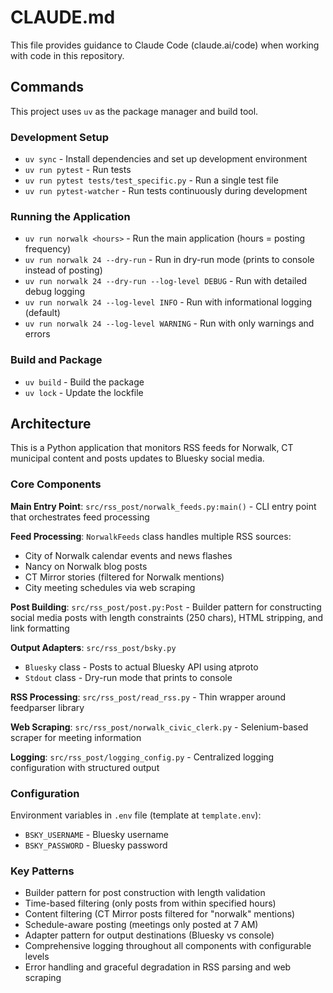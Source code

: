 # CLAUDE.md

This file provides guidance to Claude Code (claude.ai/code) when working with code in this repository.

## Commands

This project uses `uv` as the package manager and build tool.

### Development Setup
- `uv sync` - Install dependencies and set up development environment
- `uv run pytest` - Run tests
- `uv run pytest tests/test_specific.py` - Run a single test file
- `uv run pytest-watcher` - Run tests continuously during development

### Running the Application
- `uv run norwalk <hours>` - Run the main application (hours = posting frequency)
- `uv run norwalk 24 --dry-run` - Run in dry-run mode (prints to console instead of posting)
- `uv run norwalk 24 --dry-run --log-level DEBUG` - Run with detailed debug logging
- `uv run norwalk 24 --log-level INFO` - Run with informational logging (default)
- `uv run norwalk 24 --log-level WARNING` - Run with only warnings and errors

### Build and Package
- `uv build` - Build the package
- `uv lock` - Update the lockfile

## Architecture

This is a Python application that monitors RSS feeds for Norwalk, CT municipal content and posts updates to Bluesky social media. 

### Core Components

**Main Entry Point**: `src/rss_post/norwalk_feeds.py:main()` - CLI entry point that orchestrates feed processing

**Feed Processing**: `NorwalkFeeds` class handles multiple RSS sources:
- City of Norwalk calendar events and news flashes  
- Nancy on Norwalk blog posts
- CT Mirror stories (filtered for Norwalk mentions)
- City meeting schedules via web scraping

**Post Building**: `src/rss_post/post.py:Post` - Builder pattern for constructing social media posts with length constraints (250 chars), HTML stripping, and link formatting

**Output Adapters**: `src/rss_post/bsky.py`
- `Bluesky` class - Posts to actual Bluesky API using atproto
- `Stdout` class - Dry-run mode that prints to console

**RSS Processing**: `src/rss_post/read_rss.py` - Thin wrapper around feedparser library

**Web Scraping**: `src/rss_post/norwalk_civic_clerk.py` - Selenium-based scraper for meeting information

**Logging**: `src/rss_post/logging_config.py` - Centralized logging configuration with structured output

### Configuration

Environment variables in `.env` file (template at `template.env`):
- `BSKY_USERNAME` - Bluesky username
- `BSKY_PASSWORD` - Bluesky password

### Key Patterns

- Builder pattern for post construction with length validation
- Time-based filtering (only posts from within specified hours)
- Content filtering (CT Mirror posts filtered for "norwalk" mentions)
- Schedule-aware posting (meetings only posted at 7 AM)
- Adapter pattern for output destinations (Bluesky vs console)
- Comprehensive logging throughout all components with configurable levels
- Error handling and graceful degradation in RSS parsing and web scraping
